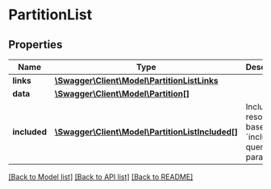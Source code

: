 # PartitionList

## Properties
Name | Type | Description | Notes
------------ | ------------- | ------------- | -------------
**links** | [**\Swagger\Client\Model\PartitionListLinks**](PartitionListLinks.md) |  | 
**data** | [**\Swagger\Client\Model\Partition[]**](Partition.md) |  | 
**included** | [**\Swagger\Client\Model\PartitionListIncluded[]**](PartitionListIncluded.md) | Included resources based in &#x60;include&#x60; query param | [optional] 

[[Back to Model list]](../../README.md#documentation-for-models) [[Back to API list]](../../README.md#documentation-for-api-endpoints) [[Back to README]](../../README.md)

